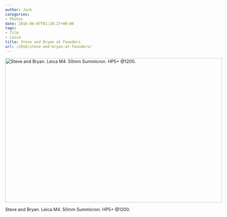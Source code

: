 ```yaml
---
author: Jack
categories:
- Photos
date: 2016-06-07T01:20:27+00:00
tags:
- film
- Leica
title: Steve and Bryan at Founders
url: /2016/steve-and-bryan-at-founders/
---
```


<div id="attachment_5271" style="width: 710px" class="wp-caption alignright">
  <img class="size-large wp-image-5271" src="/wp-content/uploads/2016/06/2016-Roll-017_06_Steve-and-Bryan-1024x682.jpg" alt="Steve and Bryan. Leica M4. 50mm Summicron. HP5+ @1200." width="700" height="466" srcset="/wp-content/uploads/2016/06/2016-Roll-017_06_Steve-and-Bryan.jpg 1024w, /wp-content/uploads/2016/06/2016-Roll-017_06_Steve-and-Bryan-300x200.jpg 300w, /wp-content/uploads/2016/06/2016-Roll-017_06_Steve-and-Bryan-768x512.jpg 768w, /wp-content/uploads/2016/06/2016-Roll-017_06_Steve-and-Bryan-700x466.jpg 700w" sizes="(max-width: 700px) 100vw, 700px" />
  
  <p class="wp-caption-text">
    Steve and Bryan. Leica M4. 50mm Summicron. HP5+ @1200.
  </p>
</div>

&nbsp;

&nbsp;